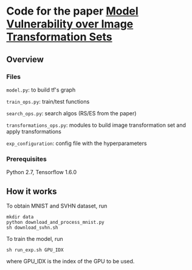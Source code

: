 # Code for the paper [Model Vulnerability over Image Transformation Sets](https://github.com/ricvolpi/domain-shift-robustness)

## Overview

### Files

``model.py``: to build tf's graph

``train_ops.py``: train/test functions

``search_ops.py``: search algos (RS/ES from the paper)

``transformations_ops.py``: modules to build image transformation set and apply transformations

``exp_configuration``: config file with the hyperparameters

### Prerequisites

Python 2.7, Tensorflow 1.6.0

## How it works

To obtain MNIST and SVHN dataset, run

```
mkdir data
python download_and_process_mnist.py
sh download_svhn.sh
```

To train the model, run

```
sh run_exp.sh GPU_IDX
```

where GPU_IDX is the index of the GPU to be used.

 
